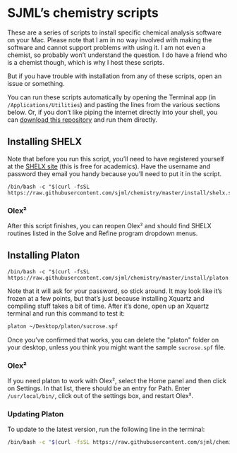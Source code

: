 # SJML’s chemistry scripts 

These are a series of scripts to install specific chemical analysis software on your Mac. Please note that I am in no way involved with making the software and cannot support problems with using it. I am not even a chemist, so probably won’t understand the question. I do have a friend who is a chemist though, which is why I host these scripts.

But if you have trouble with installation from any of these scripts, open an issue or something. 

You can run these scripts automatically by opening the Terminal app (in `/Applications/Utilities`) and pasting the lines from the various sections below. Or, if you don’t like piping the internet directly into your shell, you can [download this repository](https://github.com/sjml/chemistry/archive/master.zip) and run them directly. 

## Installing SHELX

Note that before you run this script, you’ll need to have registered yourself at the [SHELX site](http://shelx.uni-goettingen.de/register.php) (this is free for academics). Have the username and password they email you handy because you’ll need to put it in the script. 

```shell
/bin/bash -c "$(curl -fsSL https://raw.githubusercontent.com/sjml/chemistry/master/install/shelx.sh)"
```

### Olex²
After this script finishes, you can reopen Olex² and should find SHELX routines listed in the Solve and Refine program dropdown menus.

## Installing Platon

```shell
/bin/bash -c "$(curl -fsSL https://raw.githubusercontent.com/sjml/chemistry/master/install/platon.sh)"
```

Note that it will ask for your password, so stick around. It may look like it’s frozen at a few points, but that’s just because installing Xquartz and compiling stuff takes a bit of time. After it’s done, open up an Xquartz terminal and run this command to test it:

```bash
platon ~/Desktop/platon/sucrose.spf
```

Once you’ve confirmed that works, you can delete the "platon" folder on your desktop, unless you think you might want the sample `sucrose.spf` file. 

### Olex²
If you need platon to work with Olex², select the Home panel and then click on Settings. In that list, there should be an entry for Path. Enter `/usr/local/bin/`, click out of the settings box, and restart Olex². 

### Updating Platon
To update to the latest version, run the following line in the terminal: 

```bash
/bin/bash -c "$(curl -fsSL https://raw.githubusercontent.com/sjml/chemistry/master/update/platon.sh)"
```
